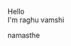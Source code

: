 Hello <br> I'm raghu vamshi

namasthe
<!---
raghu-gurram/raghu-gurram is a ✨ special ✨ repository because its `README.md` (this file) appears on your GitHub profile.
You can click the Preview link to take a look at your changes.
--->
